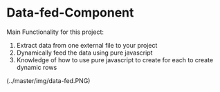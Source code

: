# Data-fed-Component

Main Functionality for this project:
1) Extract data from one external file to your project 
2) Dynamically feed the data using pure javascript 
3) Knowledge of how to use pure javascript to create for each to create dynamic rows

(../master/img/data-fed.PNG)
